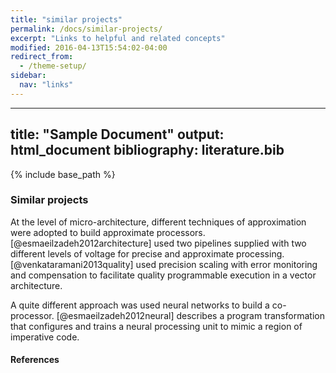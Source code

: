```yaml
---
title: "similar projects"
permalink: /docs/similar-projects/
excerpt: "Links to helpful and related concepts"
modified: 2016-04-13T15:54:02-04:00
redirect_from:
  - /theme-setup/
sidebar:
  nav: "links"
---
```


---
title: "Sample Document"
output: html_document
bibliography: literature.bib
---

{% include base_path %}

### Similar projects
At the level of micro-architecture, different techniques of approximation were adopted to build approximate processors. [@esmaeilzadeh2012architecture] used two pipelines supplied with two different levels of voltage for precise and approximate processing. [@venkataramani2013quality] used precision scaling with error monitoring and compensation to facilitate quality programmable
 execution in a vector architecture. 

A quite different approach was used neural networks to build a co-processor. [@esmaeilzadeh2012neural] describes a program
 transformation that configures and trains a neural processing unit to mimic a region of imperative
 code. 
 
#### References
